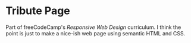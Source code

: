 # Tribute Page

Part of freeCodeCamp's *Responsive Web Design* curriculum. I think the point is just to make a nice-ish web page using semantic HTML and CSS.